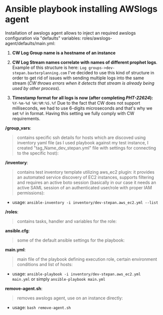 # Ansible playbook installing AWSlogs agent

Installation of awslogs agent allows to inject an required awslogs configuration via "defaults" variables: roles/awslogs-agent/defaults/main.yml:

1. **CW Log Group name is a hostname of an instance**

2. **CW Log Stream names correlate with names of different prophet logs**.
Example of this structure is here: `Log groups->dev-stepan.baxterplanning.com`
I've decided to use this kind of structure in order to get rid of issues with sending multiple logs into the same stream (*CW throws errors when it detects that stream is already being used by other process*).

3. **Timestamp format for all logs is now (after completing *PHT-22624*):** `%Y-%m-%d %H:%M:%S.%f`
Due to the fact that CW does not support milliseconds, we had to use 6-digits microseconds and that's why we set `%f` in format.
Having this setting we fully comply with CW requirements.

**/group_vars**:
>contains specific ssh details for hosts which are discoved using inventory yaml file (as I used playbook against my test instance, I created "tag_Name_dev_stepan.yml" file with settings for connecting to the specific host):

**/inventory**:
>contains test inventory template utilizing aws_ec2 plugin: it provides an automated service discovery of EC2 instances, supports filtering and requires an active boto session (basically in our case it needs an active SAML session of an authenticated user/role with proper IAM permissions):

* usage: `ansible-inventory -i inventory/dev-stepan.aws_ec2.yml --list`

**/roles**:
>contains tasks, handler and variables for the role:

**ansible.cfg**:
>some of the default ansible settings for the playbook:

**main.yml**:
>main file of the playbook defining execution role, certain environment conditions and list of hosts:

* usage: `ansible-playbook -i inventory/dev-stepan.aws_ec2.yml main.yml` or simply `ansible-playbook main.yml`

**remove-agent.sh**:
>removes awslogs agent, use on an instance directly:

* usage: `bash remove-agent.sh`
